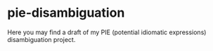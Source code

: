 # pie-disambiguation

Here you may find a draft of my PIE (potential idiomatic expressions) disambiguation project.
